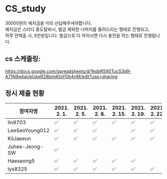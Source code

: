 # CS_study
 30000원의  예치금을 미리 선납해주셔야합니다.  
 예치금은 스터디  중도탈퇴시,  벌금 제외한 나머지를 돌려드리는 형태로 진행되고,  
 하루 안제출 시, 5천원입니다. 벌금으로 다 까이시면 다시 충전을 하는 형태로 진행됩니다. 
 
## cs 스케줄링:
https://docs.google.com/spreadsheets/d/1kqbR59STucS3d9-A71N9q4aUeUeeR28bimKIsYOb4nM/edit?usp=sharing
## 정시 제출 현황 
|참여자명 |2021. 2. 1.|2021. 2. 5.|2021. 2. 8.|2021. 2. 15.|2021. 2. 19.|2021. 2. 22.|2021. 2. 26.|
|---|---|---|---|---|---|---|---|
lin9703|✅|✅|✅|✅|✅|✅|✅|
LeeSeoYoung012|✅|✅|✅|  |✅|✅|  |
KilJaeeun|✅|✅|✅|✅|✅|✅|✅|
Juhee-Jeong-SW|✅|  |  |  |  |  |  |
Haeseong5|✅|✅|✅|✅|✅|  |  |
lys8325|✅|✅|✅|✅|✅|✅|✅|
